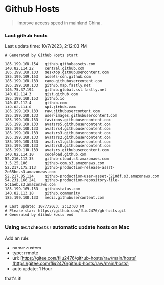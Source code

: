 # Github Hosts

> Improve access speed in mainland China.

### Last github hosts

Last update time: 10/7/2023, 2:12:03 PM

```base
# Generated by Github Hosts start 

185.199.108.154   github.githubassets.com
140.82.114.22     central.github.com
185.199.108.133   desktop.githubusercontent.com
185.199.109.153   assets-cdn.github.com
185.199.108.133   camo.githubusercontent.com
185.199.108.133   github.map.fastly.net
146.75.37.194     github.global.ssl.fastly.net
140.82.114.3      gist.github.com
185.199.108.153   github.io
140.82.112.4      github.com
140.82.114.6      api.github.com
185.199.109.133   raw.githubusercontent.com
185.199.108.133   user-images.githubusercontent.com
185.199.108.133   favicons.githubusercontent.com
185.199.108.133   avatars5.githubusercontent.com
185.199.108.133   avatars4.githubusercontent.com
185.199.108.133   avatars3.githubusercontent.com
185.199.108.133   avatars2.githubusercontent.com
185.199.108.133   avatars1.githubusercontent.com
185.199.108.133   avatars0.githubusercontent.com
185.199.110.133   avatars.githubusercontent.com
140.82.114.10     codeload.github.com
52.216.112.35     github-cloud.s3.amazonaws.com
3.5.25.106        github-com.s3.amazonaws.com
52.217.175.113    github-production-release-asset-2e65be.s3.amazonaws.com
52.217.85.124     github-production-user-asset-6210df.s3.amazonaws.com
54.231.166.241    github-production-repository-file-5c1aeb.s3.amazonaws.com
185.199.109.153   githubstatus.com
140.82.113.18     github.community
185.199.108.133   media.githubusercontent.com

# Last update: 10/7/2023, 2:12:03 PM
# Please star: https://github.com/fliu2476/gh-hosts.git
# Generated by Github Hosts end
```

### Using `SwitchHosts!` automatic update hosts on Mac
Add an rule:
- name: custom
- type: remote
- url: [https://gitee.com/fliu2476/github-hosts/raw/main/hosts](https://gitee.com/fliu2476/github-hosts/raw/main/hosts)
- auto update: 1 Hour

that's it!

